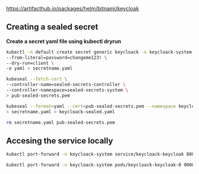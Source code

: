 https://artifacthub.io/packages/helm/bitnami/keycloak

## Creating a sealed secret

**Create a secret yaml file using kubectl dryrun**

```bash
kubectl -n default create secret generic keycloack -n keycloack-system  \
--from-literal=password=changeme123! \
--dry-run=client \
-o yaml > secretname.yaml

kubeseal --fetch-cert \
--controller-name=sealed-secrets-controller \
--controller-namespace=sealed-secrets-system \
> pub-sealed-secrets.pem

kubeseal --format=yaml --cert=pub-sealed-secrets.pem --namespace keycloack-system\
< secretname.yaml > keycloack-sealed.yaml

rm secretname.yaml pub-sealed-secrets.pem
```

## Accesing the service locally

```bash
kubectl port-forward -n keycloack-system service/keycloack-keycloak 8000:80
```

```bash
kubectl port-forward -n keycloack-system pods/keycloack-keycloak-0 9000:9000
```
